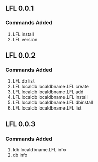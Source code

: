 ## LFL 0.0.1
### Commands Added
1. LFL install
2. LFL version

## LFL 0.0.2
### Commands Added
1. LFL db list
2. LFL localdb localdbname.LFL create
3. LFL localdb localdbname.LFL add
4. LFL localdb localdbname.LFL install
5. LFL localdb localdbname.LFL dbinstall
6. LFL localdb localdbname.LFL list

## LFL 0.0.3
### Commands Added
1. ldb localdbname.LFL info 
2. db info
